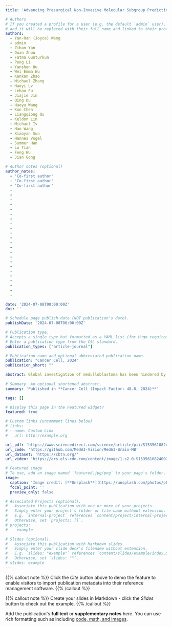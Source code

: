```yaml
---
title: 'Advancing Presurgical Non-Invasive Molecular Subgroup Prediction in Medulloblastoma Using Artificial Intelligence and MRI Signatures'

# Authors
# If you created a profile for a user (e.g. the default `admin` user), write the username (folder name) here
# and it will be replaced with their full name and linked to their profile.
authors:
  - Yan-Ran (Joyce) Wang
  - admin
  - Zihan Yan
  - Quan Zhou
  - Fatma Gunturkun
  - Peng Li
  - Yanshen Hu
  - Wei Emma Wu
  - Kankan Zhao
  - Michael Zhang
  - Haoyi Lv
  - Lehao Fu
  - Jiajie Jin
  - Qing Du
  - Haoyu Wang
  - Kun Chen
  - Liangqiong Qu
  - Keldon Lin
  - Michael Iv
  - Hao Wang
  - Xiaoyan Sun
  - Hannes Vogel
  - Summer Han
  - Lu Tian
  - Feng Wu
  - Jian Gong

# Author notes (optional)
author_notes:
  - 'Co-first author'
  - 'Co-first author'
  - 'Co-first author'
  - 
  - 
  - 
  -
  -
  -
  - 
  - 
  - 
  - 
  - 
  - 
  - 
  - 
  - 
  - 
  - 
  - 
  - 
  - 
  -
  -
  -

date: '2024-07-08T00:00:00Z'
doi: ''

# Schedule page publish date (NOT publication's date).
publishDate: '2024-07-08T00:00:00Z'

# Publication type.
# Accepts a single type but formatted as a YAML list (for Hugo requirements).
# Enter a publication type from the CSL standard.
publication_types: ["article-journal"]

# Publication name and optional abbreviated publication name.
publication: "Cancer Cell, 2024"
publication_short: ""

abstract: Global investigation of medulloblastoma has been hindered by the widespread inaccessibility of molecular subgroup testing and paucity of data. To bridge this gap, we established an international molecularly characterized database encompassing 934 medulloblastoma patients from thirteen centers across China and the United States. We demonstrate how image-based machine learning strategies have the potential to create an alternative pathway for non-invasive, presurgical, and low-cost molecular subgroup prediction in the clinical management of medulloblastoma. Our robust validation strategies—including cross-validation, external validation, and consecutive validation—demonstrate the model’s efficacy as a generalizable molecular diagnosis classifier. The detailed analysis of MRI characteristics replenishes the understanding of medulloblastoma through a nuanced radiographic lens. Additionally, comparisons between East Asia and North America subsets highlight critical management implications. We made this comprehensive dataset, which includes MRI signatures, clinicopathological features, treatment variables, and survival data, publicly available to advance global medulloblastoma research.
  
# Summary. An optional shortened abstract.
summary: 'Published in **Cancer Cell (Impact Factor: 48.8, 2024)**'

tags: []

# Display this page in the Featured widget?
featured: true

# Custom links (uncomment lines below)
# links:
# - name: Custom Link
#   url: http://example.org

url_pdf: 'https://www.sciencedirect.com/science/article/pii/S1535610824002277?ref=pdf_download&fr=RR-2&rr=8b25b04baf6f14f0'
url_code: 'https://github.com/MedAI-Vision/MedAI-Brain-MB'
url_dataset: 'https://cbtn.org/'
url_video: 'https://ars.els-cdn.com/content/image/1-s2.0-S1535610824002277-mmc4.mp4'

# Featured image
# To use, add an image named `featured.jpg/png` to your page's folder.
image:
  caption: 'Image credit: [**Unsplash**](https://unsplash.com/photos/pLCdAaMFLTE)'
  focal_point: ''
  preview_only: false

# Associated Projects (optional).
#   Associate this publication with one or more of your projects.
#   Simply enter your project's folder or file name without extension.
#   E.g. `internal-project` references `content/project/internal-project/index.md`.
#   Otherwise, set `projects: []`.
# projects:
#  - example

# Slides (optional).
#   Associate this publication with Markdown slides.
#   Simply enter your slide deck's filename without extension.
#   E.g. `slides: "example"` references `content/slides/example/index.md`.
#   Otherwise, set `slides: ""`.
# slides: example
---
```


{{% callout note %}}
Click the _Cite_ button above to demo the feature to enable visitors to import publication metadata into their reference management software.
{{% /callout %}}

{{% callout note %}}
Create your slides in Markdown - click the _Slides_ button to check out the example.
{{% /callout %}}

Add the publication's **full text** or **supplementary notes** here. You can use rich formatting such as including [code, math, and images](https://docs.hugoblox.com/content/writing-markdown-latex/).
